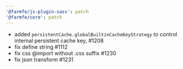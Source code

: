 ```yaml
---
'@farmfe/js-plugin-sass': patch
'@farmfe/core': patch
---
```


* added `persistentCache.globalBuiltinCacheKeyStrategy` to control internal persistent cache key, #1208
* fix define string #1112 
* fix css @import without .css suffix #1230
* fix json transform #1231
